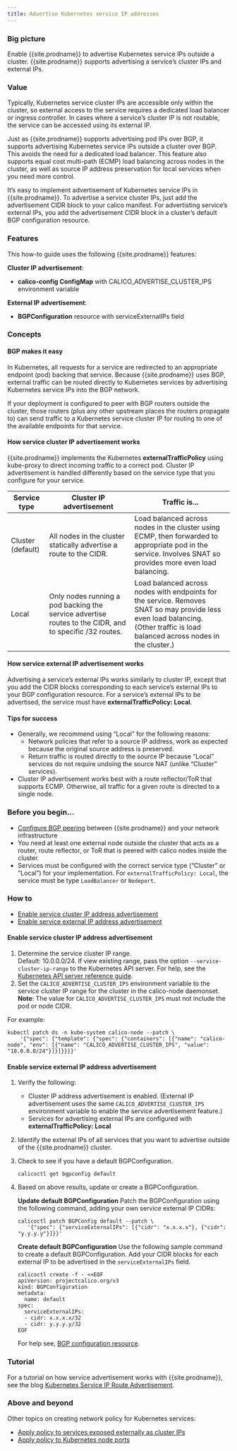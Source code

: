 ```yaml
---
title: Advertise Kubernetes service IP addresses
---
```


### Big picture

Enable {{site.prodname}} to advertise Kubernetes service IPs outside a cluster. {{site.prodname}} supports advertising a service’s cluster IPs and external IPs.

### Value

Typically, Kubernetes service cluster IPs are accessible only within the cluster, so external access to the service requires a dedicated load balancer or ingress controller. In cases where a service’s cluster IP is not routable, the service can be accessed using its external IP.

Just as {{site.prodname}} supports advertising pod IPs over BGP, it supports advertising Kubernetes service IPs outside a cluster over BGP. This avoids the need for a dedicated load balancer. This feature also supports equal cost multi-path (ECMP) load balancing across nodes in the cluster, as well as source IP address preservation for local services when you need more control. 

It’s easy to implement advertisement of Kubernetes service IPs in {{site.prodname}}. To advertise a service cluster IPs, just add the advertisement CIDR block to your calico manifest. For advertisting service’s external IPs, you add the advertisement CIDR block in a cluster’s default BGP configuration resource.

### Features

This how-to guide uses the following {{site.prodname}} features:

**Cluster IP advertisement**:

- **calico-config ConfigMap** with CALICO_ADVERTISE_CLUSTER_IPS environment variable

**External IP advertisement**:

- **BGPConfiguration** resource with serviceExternalIPs field


### Concepts

#### BGP makes it easy

In Kubernetes, all requests for a service are redirected to an appropriate endpoint (pod) backing that service. Because {{site.prodname}} uses BGP, external traffic can be routed directly to Kubernetes services by advertising Kubernetes service IPs into the BGP network. 

If your deployment is configured to peer with BGP routers outside the cluster, those routers (plus any other upstream places the routers propagate to) can send traffic to a Kubernetes service cluster IP for routing to one of the available endpoints for that service.

#### How service cluster IP advertisement works

{{site.prodname}} implements the Kubernetes **externalTrafficPolicy** using kube-proxy to direct incoming traffic to a correct pod. Cluster IP advertisement is handled differently based on the service type that you configure for your service.

| **Service type**  | **Cluster IP advertisement**                                 | **Traffic is...**                                            |
| ----------------- | ------------------------------------------------------------ | ------------------------------------------------------------ |
| Cluster (default) | All nodes in the cluster statically advertise a route to the CIDR. | Load balanced across nodes in the cluster using ECMP, then forwarded to appropriate pod in the service. Involves SNAT so provides more even load balancing. |
| Local             | Only nodes running a pod backing the service advertise routes to the CIDR, and to specific /32 routes. | Load balanced across nodes with endpoints for the service. Removes SNAT so may provide less even load balancing. (Other traffic is load balanced across nodes in the cluster.) |

#### How service external IP advertisement works

Advertising a service’s external IPs works similarly to cluster IP, except that you add the CIDR blocks corresponding to each service’s external IPs to your BGP configuration resource. For a service’s external IPs to be advertised, the service must have **externalTrafficPolicy: Local**.

#### Tips for success

- Generally, we recommend using “Local” for the following reasons:    
  - Network policies that refer to a source IP address, work as expected because the original source address is preserved.
  - Return traffic is routed directly to the source IP because “Local” services do not require undoing the source NAT (unlike “Cluster” services).  
- Cluster IP advertisement works best with a route reflector/ToR that supports ECMP. Otherwise, all traffic for a given route is directed to a single node. 

### Before you begin...

- [Configure BGP peering]({{site.baseurl}}/{{page.version}}/networking/bgp) between {{site.prodname}} and your network infrastructure
- You need at least one external node outside the cluster that acts as a router, route reflector, or ToR that is peered with calico nodes inside the cluster.
- Services must be configured with the correct service type (“Cluster” or “Local”) for your implementation. For `externalTrafficPolicy: Local`, the service must be type `LoadBalancer` or `Nodeport`.

### How to

- [Enable service cluster IP address advertisement](#enable-service-cluster-ip-address-advertisement)
- [Enable service external IP address advertisement](#enable-service-external-ip-address-advertisement)

#### Enable service cluster IP address advertisement

1. Determine the service cluster IP range.  
   Default: 10.0.0.0/24. If view existing range, pass the option `--service-cluster-ip-range` to the Kubernetes API server. For help, see the [Kubernetes API server reference guide](https://kubernetes.io/docs/reference/command-line-tools-reference/kube-apiserver/).
1. Set the `CALICO_ADVERTISE_CLUSTER_IPS` environment variable to the service cluster IP range for the cluster in the calico-node daemonset.   
 **Note**: The value for `CALICO_ADVERTISE_CLUSTER_IPS` must not include the pod or node CIDR.

For example: 

```
kubectl patch ds -n kube-system calico-node --patch \
    '{"spec": {"template": {"spec": {"containers": [{"name": "calico-node", "env": [{"name": "CALICO_ADVERTISE_CLUSTER_IPS", "value": "10.0.0.0/24"}]}]}}}}'
```

#### Enable service external IP address advertisement

1. Verify the following:
   - Cluster IP address advertisement is enabled. (External IP advertisement uses the same `CALICO_ADVERTISE_CLUSTER_IPS` environment variable to enable the service advertisement feature.)
   - Services for advertising external IPs are configured with **externalTrafficPolicy: Local**
1. Identify the external IPs of all services that you want to advertise outside of the {{site.prodname}} cluster.
1. Check to see if you have a default BGPConfiguration. 
   ```
   calicoctl get bgpconfig default
   ```
1. Based on above results, update or create a BGPConfiguration. 

   **Update default BGPConfiguration**
   Patch the BGPConfiguration using the following command, adding your own service external IP CIDRs:

   ```
   calicoctl patch BGPConfig default --patch \
      '{"spec": {"serviceExternalIPs": [{"cidr": "x.x.x.x"}, {"cidr": "y.y.y.y"}]}}'
   ```
   **Create default BGPConfiguration** 
   Use the following sample command to create a default BGPConfiguration. Add your CIDR blocks for each external IP to be advertised in the `serviceExternalIPs` field. 

   ```
   calicoctl create -f - <<EOF
   apiVersion: projectcalico.org/v3
   kind: BGPConfiguration
   metadata:
     name: default
   spec:
     serviceExternalIPs:
     - cidr: x.x.x.x/32
     - cidr: y.y.y.y/32
   EOF
   ```
   For help see, [BGP configuration resource]({{site.baseurl}}/{{page.version}}/reference/resources/bgpconfig).
   
### Tutorial

For a tutorial on how service advertisement works with {{site.prodname}}, see the blog [Kubernetes Service IP Route Advertisement](https://www.projectcalico.org/kubernetes-service-ip-route-advertisement/).

### Above and beyond

Other topics on creating network policy for Kubernetes services:
- [Apply policy to services exposed externally as cluster IPs]({{site.baseurl}}/{{page.version}}/security/services-cluster-ips)
- [Apply policy to Kubernetes node ports]({{site.baseurl}}/{{page.version}}/security/kubernetes-node-ports)
